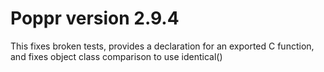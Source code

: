 # Poppr version 2.9.4

This fixes broken tests, provides a declaration for an exported C function, and fixes object class comparison to use identical()

